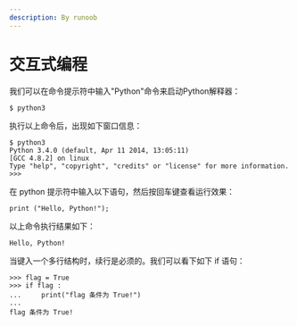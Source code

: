 ```yaml
---
description: By runoob
---
```


# 交互式编程

我们可以在命令提示符中输入"Python"命令来启动Python解释器：

```text
$ python3
```

执行以上命令后，出现如下窗口信息：

```text
$ python3
Python 3.4.0 (default, Apr 11 2014, 13:05:11) 
[GCC 4.8.2] on linux
Type "help", "copyright", "credits" or "license" for more information.
>>>
```

在 python 提示符中输入以下语句，然后按回车键查看运行效果：

```text
print ("Hello, Python!");
```

以上命令执行结果如下：

```text
Hello, Python!
```

当键入一个多行结构时，续行是必须的。我们可以看下如下 if 语句：

```text
>>> flag = True
>>> if flag :
...     print("flag 条件为 True!")
... 
flag 条件为 True!
```

